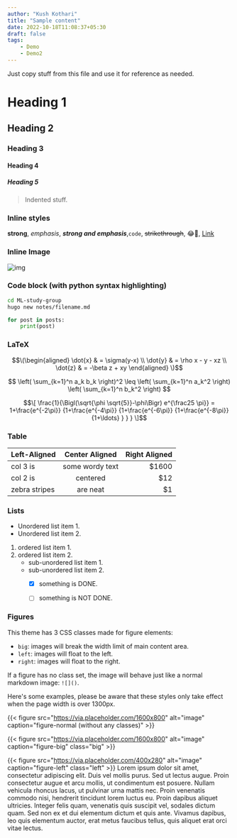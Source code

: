 ```yaml
---
author: "Kush Kothari"
title: "Sample content"
date: 2022-10-18T11:08:37+05:30
draft: false
tags:
    - Demo
    - Demo2
---
```


Just copy stuff from this file and use it for reference as needed.

# Heading 1
## Heading 2
### Heading 3
#### Heading 4
##### Heading 5

> Indented stuff.

### Inline styles
**strong**, *emphasis*, ***strong and emphasis***,`code`, ~~strikethrough~~, :joy:🤣, [Link](https://example.com)

### Inline Image
![img](https://picsum.photos/600/400/?random)

### Code block (with python syntax highlighting)
```bash
cd ML-study-group
hugo new notes/filename.md
```

```python
for post in posts:
    print(post)
```

### LaTeX

$$\(\begin{aligned} \dot{x} & = \sigma(y-x) \\ \dot{y} & = \rho x - y - xz \\ \dot{z} & = -\beta z + xy \end{aligned} \)$$

$$ \left( \sum_{k=1}^n a_k b_k \right)^2 \leq \left( \sum_{k=1}^n a_k^2 \right) \left( \sum_{k=1}^n b_k^2 \right) $$

$$\[ \frac{1}{\Bigl(\sqrt{\phi \sqrt{5}}-\phi\Bigr) e^{\frac25 \pi}} = 1+\frac{e^{-2\pi}} {1+\frac{e^{-4\pi}} {1+\frac{e^{-6\pi}} {1+\frac{e^{-8\pi}} {1+\ldots} } } } \]$$

### Table

| Left-Aligned  | Center Aligned  | Right Aligned |
| :------------ | :-------------: | ------------: |
| col 3 is      | some wordy text |         $1600 |
| col 2 is      |    centered     |           $12 |
| zebra stripes |    are neat     |            $1 |

### Lists
* Unordered list item 1.
* Unordered list item 2.

1. ordered list item 1.
2. ordered list item 2.
   + sub-unordered list item 1.
   + sub-unordered list item 2.
     + [x] something is DONE.
     + [ ] something is NOT DONE.


### Figures
This theme has 3 CSS classes made for figure elements:

* `big`: images will break the width limit of main content area.
* `left`: images will float to the left.
* `right`: images will float to the right.
  
If a figure has no class set, the image will behave just like a normal markdown image: `![]()`.

Here's some examples, please be aware that these styles only take effect when the page width is over 1300px.

{{< figure src="https://via.placeholder.com/1600x800" alt="image" caption="figure-normal (without any classes)" >}}

{{< figure src="https://via.placeholder.com/1600x800" alt="image" caption="figure-big" class="big" >}}

{{< figure src="https://via.placeholder.com/400x280" alt="image" caption="figure-left" class="left" >}} 
Lorem ipsum dolor sit amet, consectetur adipiscing elit. Duis vel mollis purus. Sed ut lectus augue. Proin consectetur augue et arcu mollis, ut condimentum est posuere. Nullam vehicula rhoncus lacus, ut pulvinar urna mattis nec. Proin venenatis commodo nisi, hendrerit tincidunt lorem luctus eu. Proin dapibus aliquet ultricies. Integer felis quam, venenatis quis suscipit vel, sodales dictum quam. Sed non ex et dui elementum dictum et quis ante. Vivamus dapibus, leo quis elementum auctor, erat metus faucibus tellus, quis aliquet erat orci vitae lectus.